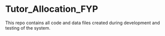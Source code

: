 # Tutor_Allocation_FYP
This repo contains all code and data files created during development and testing of the system.
